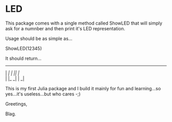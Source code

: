 # LED

This package comes with a single method called ShowLED that will simply ask for a numnber and then print it's LED representation.

Usage should be as simple as...

ShowLED(12345)

It should return...
   _  _       _  
|  _| _| |_| |_  
| |_  _|   |  _| 

This is my first Julia package and I build it mainly for fun and learning...so yes...it's useless...but who cares -;)

Greetings,

Blag.
